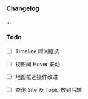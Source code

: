 
### Changelog
...

### Todo
- [ ] Timeline 时间框选
- [ ] 视图间 Hover 联动
- [ ] 地图框选操作改进
- [ ] 查询 Site 及 Topic 放到后端

